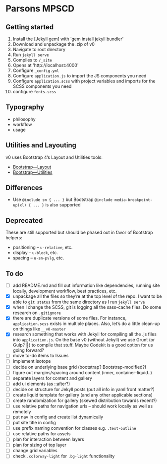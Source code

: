 # Parsons MPSCD


## Getting started
1. Install the [Jekyll gem] with 'gem install jekyll bundler'
2. Download and unpackage the .zip of v0
3. Navigate to root directory
4. Run `jekyll serve`
5. Compiles to `/_site`
6. Opens at 'http://localhost:4000'
6. Configure `_config.yml`
7. Configure `application.js` to import the JS components you need
8. Configure `application.scss` with project variables and imports for the SCSS components you need
9. configure `fonts.scss`

## Typography
- philosophy
- workflow
- usage

## Utilities and Layouting
v0 uses Bootstrap 4’s Layout and Utilities tools:

- [Bootstrap—Layout](https://getbootstrap.com/docs/4.1/layout/overview/)
- [Bootstrap—Utilities](https://getbootstrap.com/docs/4.1/utilities/borders/)

## Differences
- Use `@include sm { ... }` but Bootstrap `@include media-breakpoint-up(xl) { ... }` is also supported

## Deprecated
These are still supported but should be phased out in favor of Bootstrap helpers:

- positioning – `u-relative`, etc.
- display – `u-block`, etc.
- spacing – `u-sm-pvlg`, etc.

## To do
+ [ ] add README.md and fill out information like dependencies, running site locally, development workflow, best practices, etc.
+ [x] unpackage all the files so they’re at the top level of the repo. I want to be able to `git status` from the same directory as I run `jekyll serve`
+ [x] when I change the SCSS, git is logging all the sass-cache files. Do some research on `.gitignore`
+ [x] there are duplicate versions of some files. For instance, `application.scss` exists in multiple places. Also, let’s do a little clean-up on things like `__v0-master`
+ [x] research something that works with Jekyll for compiling all the .js files into `application.js`. On the base v0 (without Jekyll) we use Grunt (or Gulp? 🤔) to compile that stuff. Maybe Codekit is a good option for us going forward?
+ [ ] move to-do items to Issues
+ [ ] implement isotope
+ [ ] decide on underlying base grid (bootstrap? Bootstrap-modified?)
+ [ ] figure out margins/spacing around content (inner, container-liquid..)
+ [ ] separate layers for content and gallery
+ [ ] add ui elements (as ::after?)
+ [ ] decide on structure for Jekyll posts (put all info in yaml front matter?)
+ [ ] create liquid template for gallery (and any other applicable sections)
+ [ ] create randomization for gallery (skewed distribution towards recent?)
+ [ ] use relative paths for navigation urls – should work locally as well as remotely
+ [ ] put nav in config and create list dynamically
+ [ ] put site title in config
+ [ ] use prefix naming convention for classes e.g. `.text-outline`
+ [ ] use relative paths for assets
+ [ ] plan for interaction between layers
+ [ ] plan for sizing of top layer
+ [ ] change grid variables
+ [ ] check `.colorway-light` for `.bg-light` functionality
